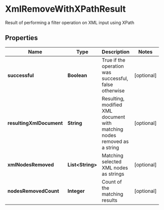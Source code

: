 

# XmlRemoveWithXPathResult

Result of performing a filter operation on XML input using XPath

## Properties

| Name | Type | Description | Notes |
|------------ | ------------- | ------------- | -------------|
|**successful** | **Boolean** | True if the operation was successful, false otherwise |  [optional] |
|**resultingXmlDocument** | **String** | Resulting, modified XML document with matching nodes removed as a string |  [optional] |
|**xmlNodesRemoved** | **List&lt;String&gt;** | Matching selected XML nodes as strings |  [optional] |
|**nodesRemovedCount** | **Integer** | Count of the matching results |  [optional] |




